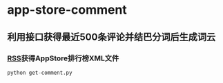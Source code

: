 # app-store-comment
## 利用接口获得最近500条评论并结巴分词后生成词云
### [RSS](https://rss.itunes.apple.com/cn/?urlDesc=%2Fgenerator)获得AppStore排行榜XML文件
```python
python get-comment.py
```